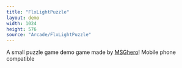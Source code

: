 ```yaml
---
title: "FlxLightPuzzle"
layout: demo
width: 1024
height: 576
source: "Arcade/FlxLightPuzzle"
---
```


A small puzzle game demo game made by [MSGhero](https://github.com/MSGhero)! Mobile phone compatible
